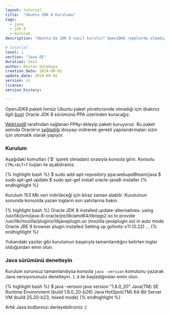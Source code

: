```yaml
---
layout: tutorial
title:  "Ubuntu JDK 8 Kurulumu"
tags:
  - java
  - jdk 8
  - kurulum
description: "Ubuntu'da JDK 8 nasıl kurulur? OpenJDK8 repolarda olmadığı halde paket yöneticisi üzerinden kurulum nasıl yapılacak? gibi soruların yanıtlarını bulabilirsiniz."

# tutorial
level: 1
section: "Java EE"
duration: 1min
author: Destan Sarpkaya
creation_date: 2014-09-02
update_date: 2014-09-02
version: v1
license: 
version_history: 

---
```


OpenJDK8 paketi henüz Ubuntu paket yöneticisinde olmadığı için (bakınız ilgili <a href="https://bugs.launchpad.net/ubuntu/+source/openjdk-8/+bug/1341628" target="_blank" rel="nofollow">bug</a>) Oracle JDK 8 sürümünü PPA üzerinden kuracağız.

<a href="http://www.webupd8.org/2012/09/install-oracle-java-8-in-ubuntu-via-ppa.html" target="_blank" rel="nofollow">WebUpd8</a> tarafından sağlanan PPAyı ekleyip paketi kuruyoruz. Bu paket aslında Oracle'ın <a href="http://www.oracle.com/technetwork/java/javase/downloads/jdk8-downloads-2133151.html" target="_blank" rel="nofollow">sağladığı</a> dosyayı indirerek gerekli yapılandırmaları sizin için otomatik olarak yapıyor.

### Kurulum

Aşağıdaki komutları ('$' işareti olmadan) sırasıyla konsola girin. Konsolu `CTRL+ALT+T` tuşları ile açabilirsiniz.

{% highlight bash %}
$ sudo add-apt-repository ppa:webupd8team/java
$ sudo apt-get update
$ sudo apt-get install oracle-java8-installer
{% endhighlight %}


Kurulum 153 Mb veri indirileceği için biraz zaman alabilir. Kurulumun sonunda konsolda yazan logların son satırlarına bakın.

{% highlight bash %}
Oracle JDK 8 installed
update-alternatives: using /usr/lib/jvm/java-8-oracle/jre/lib/amd64/libnpjp2.so to provide /usr/lib/mozilla/plugins/libjavaplugin.so (mozilla-javaplugin.so) in auto mode
Oracle JRE 8 browser plugin installed
Setting up gsfonts-x11 (0.22) ...
{% endhighlight %}

Yukarıdaki yazılar gibi kurulumun başarıyla tamamlandığını belirten loglar olduğundan emin olun.

### Java sürümünü denetleyin

Kurulum sorunsuz tamamlandıysa konsola `java -version` komutunu yazarak Java versiyonunuzu denetleyin. `1.8` ile başladığından emin olun.

{% highlight bash %}
$ java -version
java version "1.8.0_20"
Java(TM) SE Runtime Environment (build 1.8.0_20-b26)
Java HotSpot(TM) 64-Bit Server VM (build 25.20-b23, mixed mode)
{% endhighlight %}

Artık Java kodlarınızı derleyebilirsiniz :)